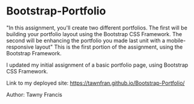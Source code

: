 # Bootstrap-Portfolio

"In this assignment, you'll create two different portfolios. The first will be building
your portfolio layout using the Bootstrap CSS Framework. The second will be enhancing
the portfolio you made last unit with a mobile-responsive layout"
This is the first portion of the assignment, using the Bootstrap Framework.

I updated my initial assignment of a basic portfolio page, using Bootstrap CSS Framework.

Link to my deployed site: https://tawnfran.github.io/Bootstrap-Portfolio/

Author: Tawny Francis


